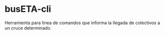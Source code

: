 # busETA-cli
Herramienta para linea de comandos que informa la llegada de colectivos a un cruce determinado.
